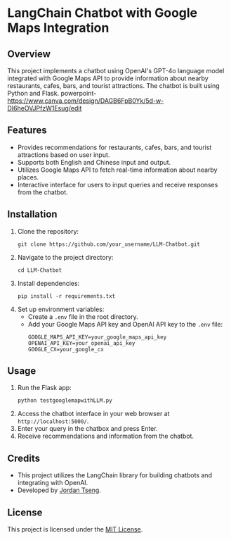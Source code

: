 # LangChain Chatbot with Google Maps Integration

## Overview
This project implements a chatbot using OpenAI's GPT-4o language model integrated with Google Maps API to provide information about nearby restaurants, cafes, bars, and tourist attractions. The chatbot is built using Python and Flask.
powerpoint-https://www.canva.com/design/DAGB6FpB0Yk/5d-w-DI6heOVJPfzW1Esug/edit


## Features
- Provides recommendations for restaurants, cafes, bars, and tourist attractions based on user input.
- Supports both English and Chinese input and output.
- Utilizes Google Maps API to fetch real-time information about nearby places.
- Interactive interface for users to input queries and receive responses from the chatbot.

## Installation
1. Clone the repository:
   ```
   git clone https://github.com/your_username/LLM-Chatbot.git
   ```
2. Navigate to the project directory:
   ```
   cd LLM-Chatbot
   ```
3. Install dependencies:
   ```
   pip install -r requirements.txt
   ```
4. Set up environment variables:
   - Create a `.env` file in the root directory.
   - Add your Google Maps API key and OpenAI API key to the `.env` file:
     ```
     GOOGLE_MAPS_API_KEY=your_google_maps_api_key
     OPENAI_API_KEY=your_openai_api_key
     GOOGLE_CX=your_google_cx
     ```

## Usage
1. Run the Flask app:
   ```
   python testgooglemapwithLLM.py
   ```
2. Access the chatbot interface in your web browser at `http://localhost:5000/`.
3. Enter your query in the chatbox and press Enter.
4. Receive recommendations and information from the chatbot.

## Credits
- This project utilizes the LangChain library for building chatbots and integrating with OpenAI.
- Developed by [Jordan Tseng](https://github.com/JORDAN0615).

## License
This project is licensed under the [MIT License](LICENSE).
